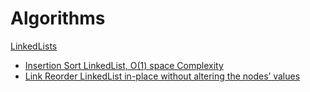 # Algorithms
 
[LinkedLists](https://github.com/nimmyissac/Algorithms/tree/master/InterviewBits/LinkedList)

- [Insertion Sort LinkedList, O(1) space Complexity](https://github.com/nimmyissac/Algorithms/blob/master/InterviewBits/LinkedList/insertionSortLinkedList.js)
- [Link Reorder LinkedList in-place without altering the nodes’ values]((https://github.com/nimmyissac/Algorithms/blob/master/InterviewBits/LinkedList/reOrder.js))
